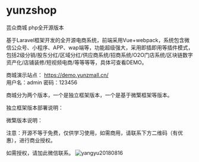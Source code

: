 # yunzshop

芸众商城 php全开源版本 

基于Laravel框架开发的全开源电商系统，前端采用Vue+webpack，系统包含微信公众号、小程序、APP、wap端等，功能超级强大，采用即插即用等插件模式，包括2级分销/股东分红/区域分红/供应商系统/招商系统/O2O门店系统/区块链数字资产化/店铺装修/短视频电商/等等等等，具体可查看DEMO。

商城演示站点：
https://demo.yunzmall.cn/  
用户名：admin 
密码：123456

商城分为两个版本，一个是独立框架版本，一个是基于微檠框架等版本。

独立框架版本部署说明：

微檠版本说明：




注意：开源不等于免费，仅供学习使用，如需商用，请联系下方二维码（有优惠），进行商业授权。

如需授权，请加此微信联系。
![yangyu20180816](https://github.com/rainyang/yunzshop/raw/master/static/images/logan.jpeg)


